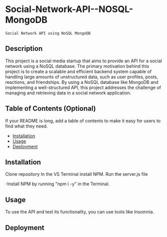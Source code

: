# Social-Network-API--NOSQL-MongoDB

    Social Network API using NoSQL MongoDB

## Description

This project is a social media startup that aims to provide an API for a social network using a NoSQL database. The primary motivation behind this project is to create a scalable and efficient backend system capable of handling large amounts of unstructured data, such as user profiles, posts, reactions, and friendships. By using a NoSQL database like MongoDB and implementing a well-structured API, this project addresses the challenge of managing and retrieving data in a social network application.

## Table of Contents (Optional)

If your README is long, add a table of contents to make it easy for users to find what they need.

- [Installation](#installation)
- [Usage](#usage)
- [Deployment](#deployment)


## Installation

Clone repository
In the VS Terminal install NPM. 
Run the server.js file

-Install NPM by running "npm i -y" in the Terminal.

## Usage

To use the API and test its functionality, you can use tools like Insomnia.

## Deployment

